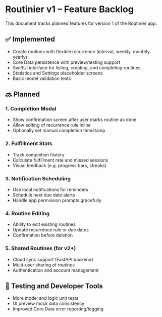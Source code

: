 # Routinier v1 – Feature Backlog

This document tracks planned features for version 1 of the Routinier app.

## ✅ Implemented
- Create routines with flexible recurrence (interval, weekly, monthly, yearly)
- Core Data persistence with preview/testing support
- SwiftUI interface for listing, creating, and completing routines
- Statistics and Settings placeholder screens
- Basic model validation tests

## 🔜 Planned

### 1. Completion Modal
- Show confirmation screen after user marks routine as done
- Allow editing of recurrence rule inline
- Optionally set manual completion timestamp

### 2. Fulfillment Stats
- Track completion history
- Calculate fulfillment rate and missed sessions
- Visual feedback (e.g. progress bars, streaks)

### 3. Notification Scheduling
- Use local notifications for reminders
- Schedule next due date alerts
- Handle app permission prompts gracefully

### 4. Routine Editing
- Ability to edit existing routines
- Update recurrence rule or due dates
- Confirmation before deletion

### 5. Shared Routines (for v2+)
- Cloud sync support (FastAPI backend)
- Multi-user sharing of routines
- Authentication and account management

## 🧪 Testing and Developer Tools
- More model and logic unit tests
- UI preview mock data consistency
- Improved Core Data error reporting/logging
